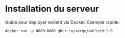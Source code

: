 # Installation du serveur

Guide pour deployer walletd via Docker.
Exemple rapide :
```
docker run -p 8080:8080 ghcr.io/<org>/walletd:1.0
```
